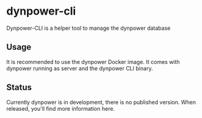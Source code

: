 # dynpower-cli

Dynpower-CLI is a helper tool to manage the dynpower database

## Usage

It is recommended to use the dynpower Docker image. It comes with dynpower running as server and the dynpower CLI binary.

## Status

Currently dynpower is in development, there is no published version. When released, you'll find more information here.
